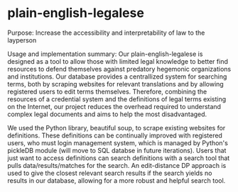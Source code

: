 # plain-english-legalese
Purpose: Increase the accessibility and interpretability of law to the layperson

Usage and implementation summary: 
Our plain-english-legalese is designed as a tool to allow those with limited legal knowledge to better find resources to defend themselves against predatory hegemonic organizations and institutions. Our database provides a centrallized system for searching terms, both by scraping websites for relevant translations and by allowing registered users to edit terms themselves. Therefore, combining the resources of a credential system and the definitions of legal terms existing on the Internet, our project reduces the overhead required to understand complex legal documents and aims to help the most disadvantaged. 

We used the Python library, beautiful soup, to scrape existing websites for definitions. These definitions can be continually improved with registered users, who must login management system, which is managed by Python's pickleDB module (will move to SQL databse in future iterations). Users that just want to access definitions can search definitions with a search tool that pulls data/results/matches for the search. An edit-distance DP approach is used to give the closest relevant search results if the search yields no results in our database, allowing for a more robust and helpful search tool. 
